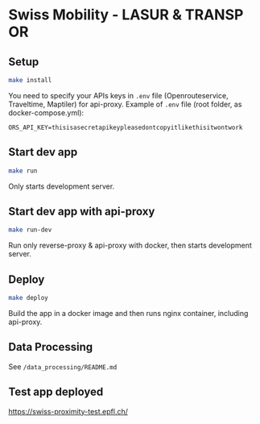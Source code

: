 # Swiss Mobility - LASUR & TRANSP OR

## Setup

```bash
make install
```

You need to specify your APIs keys in `.env` file (Openrouteservice, Traveltime, Maptiler) for api-proxy.
Example of `.env` file (root folder, as docker-compose.yml):

```
ORS_API_KEY=thisisasecretapikeypleasedontcopyitlikethisitwontwork
```

## Start dev app

```bash
make run
```

Only starts development server.

## Start dev app with api-proxy

```bash
make run-dev
```

Run only reverse-proxy & api-proxy with docker, then starts development server.

## Deploy

```bash
make deploy
```

Build the app in a docker image and then runs nginx container, including api-proxy.

## Data Processing

See `/data_processing/README.md`

## Test app deployed

https://swiss-proximity-test.epfl.ch/
